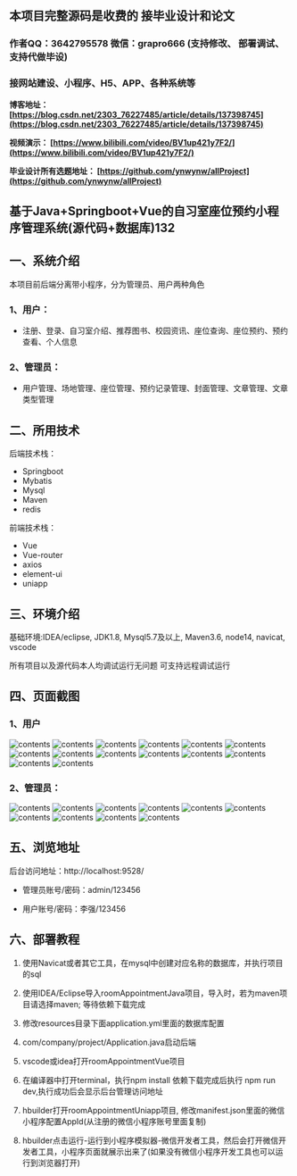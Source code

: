 ## 本项目完整源码是收费的  接毕业设计和论文

### 作者QQ：3642795578 微信：grapro666 (支持修改、 部署调试、 支持代做毕设)

### 接网站建设、小程序、H5、APP、各种系统等

**博客地址：
[https://blog.csdn.net/2303_76227485/article/details/137398745](https://blog.csdn.net/2303_76227485/article/details/137398745)**

**视频演示：
[https://www.bilibili.com/video/BV1up421y7F2/](https://www.bilibili.com/video/BV1up421y7F2/)**

**毕业设计所有选题地址：
[https://github.com/ynwynw/allProject](https://github.com/ynwynw/allProject)**

## 基于Java+Springboot+Vue的自习室座位预约小程序管理系统(源代码+数据库)132

## 一、系统介绍

本项目前后端分离带小程序，分为管理员、用户两种角色

### 1、用户：

- 注册、登录、自习室介绍、推荐图书、校园资讯、座位查询、座位预约、预约查看、个人信息

### 2、管理员：

- 用户管理、场地管理、座位管理、预约记录管理、封面管理、文章管理、文章类型管理

## 二、所用技术

后端技术栈：

- Springboot
- Mybatis
- Mysql
- Maven
- redis

前端技术栈：

- Vue 
- Vue-router 
- axios 
- element-ui
- uniapp

## 三、环境介绍

基础环境:IDEA/eclipse, JDK1.8, Mysql5.7及以上, Maven3.6, node14, navicat, vscode

所有项目以及源代码本人均调试运行无问题 可支持远程调试运行

## 四、页面截图

### 1、用户

![contents](./picture/picture0.png)
![contents](./picture/picture1.png)
![contents](./picture/picture2.png)
![contents](./picture/picture3.png)
![contents](./picture/picture4.png)
![contents](./picture/picture5.png)
![contents](./picture/picture6.png)
![contents](./picture/picture7.png)
![contents](./picture/picture8.png)
![contents](./picture/picture9.png)
![contents](./picture/picture10.png)
![contents](./picture/picture11.png)
![contents](./picture/picture12.png)
![contents](./picture/picture13.png)

### 2、管理员：

![contents](./picture/picture14.png)
![contents](./picture/picture15.png)
![contents](./picture/picture16.png)
![contents](./picture/picture17.png)
![contents](./picture/picture18.png)
![contents](./picture/picture19.png)
![contents](./picture/picture20.png)
![contents](./picture/picture21.png)
![contents](./picture/picture22.png)
![contents](./picture/picture23.png)

## 五、浏览地址

后台访问地址：http://localhost:9528/

- 管理员账号/密码：admin/123456

- 用户账号/密码：李强/123456

## 六、部署教程

1. 使用Navicat或者其它工具，在mysql中创建对应名称的数据库，并执行项目的sql

2. 使用IDEA/Eclipse导入roomAppointmentJava项目，导入时，若为maven项目请选择maven; 等待依赖下载完成

3. 修改resources目录下面application.yml里面的数据库配置

4. com/company/project/Application.java启动后端

5. vscode或idea打开roomAppointmentVue项目

6. 在编译器中打开terminal，执行npm install 依赖下载完成后执行 npm run dev,执行成功后会显示后台管理访问地址

7. hbuilder打开roomAppointmentUniapp项目, 修改manifest.json里面的微信小程序配置AppId(从注册的微信小程序账号里面复制)

8. hbuilder点击运行-运行到小程序模拟器-微信开发者工具，然后会打开微信开发者工具，小程序页面就展示出来了(如果没有微信小程序开发工具也可以运行到浏览器打开)

